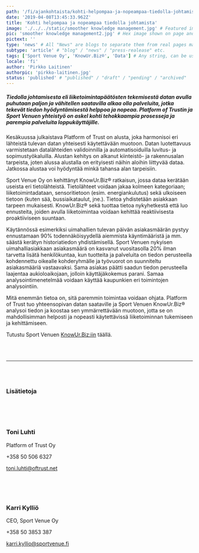 ```yaml
---
path: '/fi/ajankohtaista/kohti-helpompaa-ja-nopeampaa-tiedolla-johtamista' # path to where you want blog to be published aka https://www.platformoftrust.net//blogs/towards-smoother-and-simpler-knowledge-management
date: '2019-04-08T13:45:33.962Z'
title: 'Kohti helpompaa ja nopeampaa tiedolla johtamista'
image: './../../static/smoother knowledge management.jpg' # Featured image shown on page and listings. Save in same folder. Don't use svg.
pic: 'smoother knowledge management2.jpg' # Hex image shown on page and listings. No path, just filename. Save in same folder. Don't use svg.
pictext: ''
type: 'news' # All "News" are blogs to separate them from real pages made with MarkDown, so that they appear in blog listings etc.
subtype: 'article' # "blog" / "news" / "press-realease" etc.
tags: ['Sport Venue Oy', 'KnowUr.Biz®', 'Data'] # Any string, can be used in search / "related content"
locale: 'fi'
author: 'Pirkko Laitinen'
authorpic: 'pirkko-laitinen.jpg'
status: 'published' # "published" / "draft" / "pending" / "archived"
---
```


##### Tiedolla johtamisesta eli liiketoimintapäätösten tekemisestä datan avulla puhutaan paljon ja vähitellen saatavilla alkaa olla palveluita, jotka tekevät tiedon hyödyntämisestä helppoa ja nopeaa. Platform of Trustin ja Sport Venuen yhteistyö on askel kohti tehokkaampia prosesseja ja parempia palveluita loppukäyttäjille.

Kesäkuussa julkaistava Platform of Trust on alusta, joka harmonisoi eri lähteistä tulevan datan yhteisesti käytettävään muotoon. Datan luotettavuus varmistetaan datalähteiden validoinnilla ja automatisoiduilla luvitus- ja sopimustyökaluilla. Alustan kehitys on alkanut kiinteistö- ja rakennusalan tarpeista, joten alussa alustalla on erityisesti näihin aloihin liittyvää dataa. Jatkossa alustaa voi hyödyntää minkä tahansa alan tarpeisiin.

Sport Venue Oy on kehittänyt KnowUr.Biz® ratkaisun, jossa dataa kerätään useista eri tietolähteistä. Tietolähteet voidaan jakaa kolmeen kategoriaan; liiketoimintadataan, sensoritietoon (esim. energiankulutus) sekä ulkoiseen tietoon (kuten sää, bussiaikataulut, jne.). Tietoa yhdistetään asiakkaan tarpeen mukaisesti. KnowUr.Biz® sekä tuottaa tietoa nykyhetkestä että luo ennusteita, joiden avulla liiketoimintaa voidaan kehittää reaktiivisesta proaktiiviseen suuntaan.

Käytännössä esimerkiksi uimahallien tulevan päivän asiakasmäärän pystyy ennustamaan 90% todennäköisyydellä aiemmista käyntimääristä ja mm. säästä kerätyn historiatiedon yhdistämisellä. Sport Venuen nykyisen uimahalliasiakkaan asiakasmäärä on kasvanut vuositasolla 20% ilman tarvetta lisätä henkilökuntaa, kun tuotteita ja palveluita on tiedon perusteella kohdennettu oikealle kohderyhmälle ja työvuorot on suunniteltu asiakasmääriä vastaavaksi. Sama asiakas päätti saadun tiedon perusteella laajentaa aukioloaikojaan, jolloin käyttäjäkokemus parani. Samaa analysointimenetelmää voidaan käyttää kaupunkien eri toimintojen analysointiin.

Mitä enemmän tietoa on, sitä paremmin toimintaa voidaan ohjata. Platform of Trust tuo yhteensopivan datan saataville ja Sport Venuen KnowUr.Biz® analysoi tiedon ja koostaa sen ymmärrettävään muotoon, jotta se on mahdollisimman helposti ja nopeasti käytettävissä liiketoiminnan tukemiseen ja kehittämiseen.

Tutustu Sport Venuen [KnowUr.Biz:iin](http://www.sportvenue.fi/en/analytics/) täällä.

<br/><br/>

<hr/>

<br/><br/>

### Lisätietoja

<br/><br/><br/>

### **Toni Luhti**

Platform of Trust Oy

+358 50 506 6327

toni.luhti@oftrust.net

<br/><br/><br/>

### **Karri Kylliö**

CEO, Sport Venue Oy

+358 50 3853 387

karri.kyllio@sportvenue.fi
